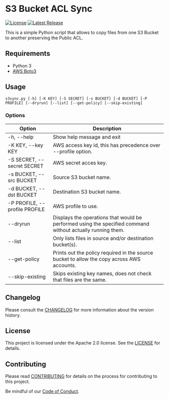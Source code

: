 # S3 Bucket ACL Sync

[![License](https://img.shields.io/badge/License-Apache%202.0-blue.svg?style=flat-square)](LICENSE)
[![Latest Release](https://img.shields.io/github/release/jblab/s3-bucket-acl-sync.svg?style=flat-square)](https://github.com/jblab/s3-bucket-acl-sync/releases/latest)

This is a simple Python script that allows to copy files from one S3 Bucket to
another preserving the Public ACL.

## Requirements

- Python 3
- [AWS Boto3](https://boto3.amazonaws.com/v1/documentation/api/latest/index.html)

## Usage

```shell
s3sync.py [-h] [-K KEY] [-S SECRET] [-s BUCKET] [-d BUCKET] [-P PROFILE] [--dryrun] [--list] [--get-policy] [--skip-existing]
```

### Options

| Option                        | Description                                                                                                |
|-------------------------------|------------------------------------------------------------------------------------------------------------|
| -h, --help                    | Show help message and exit                                                                                 |
| -K KEY, --key KEY             | AWS access key id, this has precedence over --profile option.                                              |
| -S SECRET, --secret SECRET    | AWS secret acces key.                                                                                      |
| -s BUCKET, --src BUCKET       | Source S3 bucket name.                                                                                     |
| -d BUCKET, --dst BUCKET       | Destination S3 bucket name.                                                                                |
| -P PROFILE, --profile PROFILE | AWS profile to use.                                                                                        |
| --dryrun                      | Displays the operations that would be performed using the specified command without actually running them. |
| --list                        | Only lists files in source and/or destination bucket(s).                                                   |
| --get-policy                  | Prints out the policy required in the source bucket to allow the copy across AWS accounts.                 |
| --skip-existing               | Skips existing key names, does not check that files are the same.                                          | 

## Changelog

Please consult the [CHANGELOG](CHANGELOG.md) for more information about the version history.

## License

This project is licensed under the Apache 2.0 license. See the [LICENSE](LICENSE) for details.

## Contributing

Please read [CONTRIBUTING](CONTRIBUTING.md) for details on the process for contributing to this project.

Be mindful of our [Code of Conduct](CODE_OF_CONDUCT.md).
